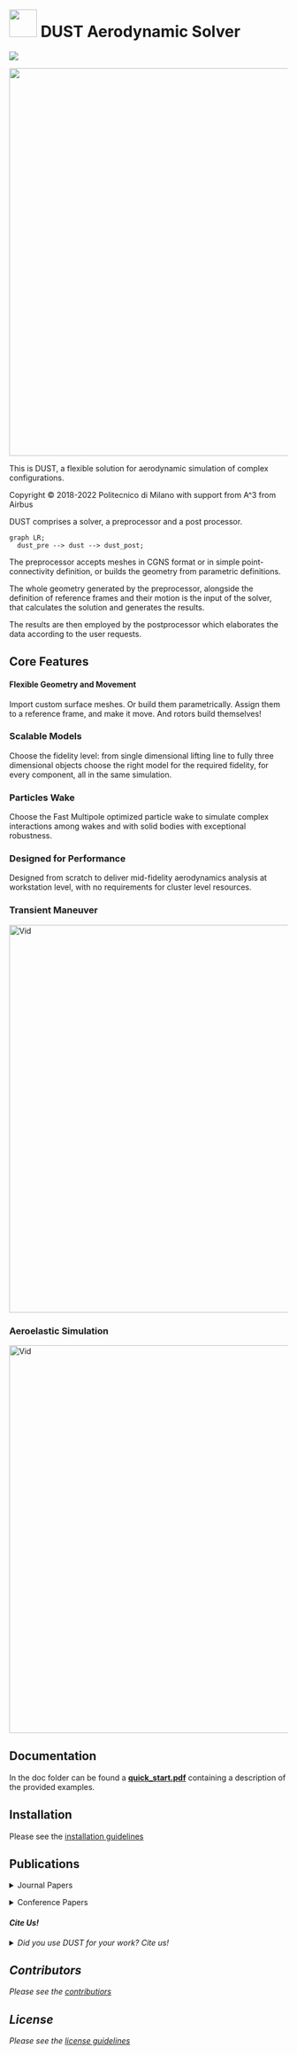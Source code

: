 
# <img src="/uploads/3b37882713af00af40ea54104817261a/dust_logo.png" width="50"> DUST Aerodynamic Solver 

[![](https://img.shields.io/badge/website-blue.svg)](https://www.dust-project.org/)

<!-- <img src="/uploads/a9c9b0254c955cb0d5b681b6695feb66/Goland_miniatura_1_.PNG" width="200"> -->
<img src="/uploads/e47649c3db0892bc6bb09673607eabe2/complete_model_dark_web.png" width="700">



This is DUST, a flexible solution for aerodynamic simulation of complex 
configurations.

Copyright &copy; 2018-2022 Politecnico di Milano
                          with support from A^3 from Airbus


DUST comprises a solver, a preprocessor and a post processor.

```mermaid
graph LR;
  dust_pre --> dust --> dust_post;
```

The preprocessor accepts meshes in CGNS format or in simple point-connectivity
definition, or builds the geometry from parametric definitions.

The whole geometry generated by the preprocessor, alongside the definition
of reference frames and their motion is the input of the solver, that 
calculates the solution and generates the results.

The results are then employed by the postprocessor which elaborates the data
according to the user requests.

## Core Features

#### Flexible Geometry and Movement

Import custom surface meshes. Or build them parametrically. Assign them to a reference frame, and make it move. And rotors build themselves!

### Scalable Models 

Choose the fidelity level: from single dimensional lifting line to fully three dimensional objects choose the right model for the required fidelity, for every component, all in the same simulation. 

### Particles Wake

Choose the Fast Multipole optimized particle wake to simulate complex interactions among wakes and with solid bodies with exceptional robustness. 

### Designed for Performance 

Designed from scratch to deliver mid-fidelity aerodynamics analysis at workstation level, with no requirements for cluster level resources. 

### Transient Maneuver

<img src="/uploads/80fb401b59239a9e0f2348e33bb8b3e3/gif_1_.gif" alt="Vid" width="700px"/>

### Aeroelastic Simulation

<img src="/uploads/b8a3d697608fdd1bd29869ae9bdfa20a/gif.gif" alt="Vid" width="700px"/>


## Documentation

In the doc folder can be found a **[quick_start.pdf](doc/quick_start.pdf)** containing a description of the provided examples.



## Installation

Please see the [installation guidelines](install.md)

## Publications
<p>
<details>

  <summary markdown="span">Journal Papers</summary>

* A. Zanotti, A. Savino, M. Palazzi, M. Tugnoli, and V. Muscarello. <i>Assessment of a mid-fidelity numerical approach for the investigation of tiltrotor aerodynamics</i>. Applied Sciences, 11(8):3385, 2021. <a href="https://www.mdpi.com/2076-3417/11/8/3385"><b>[PDF]</b></a><br><br>

* M. Tugnoli, D. Montagnani, M. Syal, G Droandi, and Alex Zanotti. <i>Mid-fidelity approach to aerodynamic simulations of unconventional vtol aircraft configurations</i>. Aerospace Science and Technology, page 106804, 2021,doi.org/10.1016/j.ast.2021.106804. <a href="https://www.sciencedirect.com/science/article/abs/pii/S127096382100314X"><b>[PDF]</b></a><br><br>

* A. Savino, A. Cocco, A. Zanotti, M. Tugnoli, P. Masarati, and V. Muscarello. <i>Coupling Mid-Fidelity Aerodynamics and Multibody Dynamics for the Aeroelastic Analysis of Rotary-Wing Vehicles</i>. Energies, 14(21), 6979. <a href="https://www.mdpi.com/1996-1073/14/21/6979"><b>[PDF]</b></a><br><br>

</details>
</p>
<p>
<details>

  <summary markdown="span">Conference Papers</summary>

* D. Montagnani, M. Tugnoli, F. Fonte, A. Zanotti, G. Droandi, and M. Syal. <i>Mid-fidelity analysis of unsteady interactional aerodynamics of complex vtol configurations</i>. In 45th European Rotorcraft Forum, Warsaw, Poland, September 2019. <a href="https://core.ac.uk/download/pdf/237171689.pdf"><b>[PDF]</b></a><br><br>

* D. Montagnani, M. Tugnoli, A. Zanotti, M. Syal, and G. Droandi. <i>Analysis of the interactional aerodynamics of the vahana evtol using a medium fidelity open source tool</i>. In Proceedings of the VFS Aeromechanics for Advanced Vertical FlightTechnical Meeting, San Jose, CA, USA, January 21-23 2020. AHS International.

* A. Cocco, A. Savino, D. Montagnani, M. Tugnoli, F. Guerroni, M. Palazzi, A. Zanoni, A. Zanotti, V. Muscarello. <i>Simulation of tiltrotor maneuvers by a coupled multibody-mid fidelity aerodynamic solver<i/>. In: 46th European Rotorcraft Forum, 2020. <a href="https://re.public.polimi.it/retrieve/handle/11311/1146478/540222/COCCA02-20.pdf"><b>[PDF]</b></a><br><br>

* A Cocco, A Savino, A Zanotti, A Zanoni, P Masarati, and V Muscarello. <i>Coupled multibody-mid fidelity aerodynamic solver for tiltrotor aeroelastic simulation</i>. In 9th International Conference on Computational Methods for Coupled Problems in Science and Engineering, COUPLED PROBLEMS 2021, pages 1–12. CIMNE, 2021. <a href="https://re.public.polimi.it/retrieve/handle/11311/1177598/632671/COCCA01-21.pdf"><b>[PDF]</b></a><br><br>

* A. Zanotti, A. Savino, M. Palazzi, M. Tugnoli, and V. Muscarello. <i>Mid-Fidelity Numerical Approach to Tiltrotor Aerodynamics</i>. In 47th European Rotorcraft Forum, Glasgow, UK, September 2021. <a href="https://re.public.polimi.it/retrieve/handle/11311/1184736/655321/ZANOA05-21.pdf"><b>[PDF]</b></a><br><br>

* A. Savino, A. Cocco, A. Zanoni, A. Zanotti, and V. Muscarello. <i>A Coupled Multibody-Mid Fidelity Aerodynamic Tool for the Simulation of Tiltrotor Manoeuvres</i>. In 47th European Rotorcraft Forum, Glasgow, UK, September 2021. <a href="https://re.public.polimi.it/retrieve/handle/11311/1183864/653034/SAVIA01-21.pdf"><b>[PDF]</b></a><br><br>

</details>
</p>

#### Cite Us!
<p>
<details>

  <summary markdown="span">Did you use DUST for your work? Cite us!</summary>

To acknowledge our work please cite the following paper:

* M. Tugnoli, D. Montagnani, M. Syal, G Droandi, and Alex Zanotti. <i>Mid-fidelity approach to aerodynamic simulations of unconventional vtol aircraft configurations</i>. Aerospace Science and Technology, page 106804, 2021,doi.org/10.1016/j.ast.2021.106804. <a href="https://www.sciencedirect.com/science/article/abs/pii/S127096382100314X"><b>[PDF]</b></a><br><br>

If you are using the aeroelastic version of DUST coupled to the multibody software [MBDyn](https://www.mbdyn.org/):

* A. Savino, A. Cocco, A. Zanotti, M. Tugnoli, P. Masarati, and V. Muscarello. <i>Coupling Mid-Fidelity Aerodynamics and Multibody Dynamics for the Aeroelastic Analysis of Rotary-Wing Vehicles</i>. Energies, 14(21), 6979. <a href="https://www.mdpi.com/1996-1073/14/21/6979"><b>[PDF]</b></a><br><br>

</details>
</p>

## Contributors

Please see the [contributiors](contributors.md)

## License

Please see the [license guidelines](license.md)
